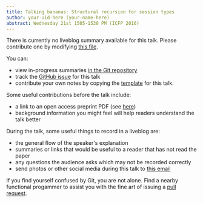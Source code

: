 ```yaml
---
title: Talking bananas: Structural recursion for session types
author: your-uid-here (your-name-here)
abstract: Wednesday 21st 1505-1530 PM (ICFP 2016)
---
```


There is currently no liveblog summary available for this talk. Please contribute one by modifying [this file](https://github.com/ocamllabs/icfp2016-blog/blob/master/ICFP/talking-bananas-structural-re.md).

You can:
* view in-progress summaries [in the Git repository](https://github.com/ocamllabs/icfp2016-blog/tree/master/ICFP/talking-bananas-structural-re/)
* track the [GitHub issue](https://github.com/ocamllabs/icfp2016-blog/issues/82) for this talk
* contribute your own notes by copying the [template](talking-bananas-structural-re/template.md) for this talk.

Some useful contributions before the talk include:
* a link to an open access preprint PDF (see [here](https://github.com/gasche/icfp2016-papers))
* background information you might feel will help readers understand the talk better

During the talk, some useful things to record in a liveblog are:
* the general flow of the speaker's explanation
* summaries or links that would be useful to a reader that has not read the paper
* any questions the audience asks which may not be recorded correctly
* send photos or other social media during this talk to [this email](mailto:icfp16.photos@gmail.com?subject=ICFP:talking-bananas-structural-re)

If you find yourself confused by Git, you are not alone. Find a nearby functional progammer
to assist you with the fine art of issuing a [pull request](https://help.github.com/articles/about-pull-requests/).

